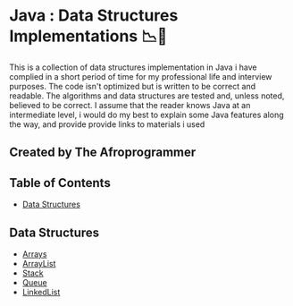 Java : Data Structures Implementations :chart_with_downwards_trend::arrows_counterclockwise:
==============================

This is a collection of data structures implementation in Java i have complied in a short period of time for my professional life and interview purposes. The code isn't optimized but is written to be correct and readable. The algorithms and data structures are tested and, unless noted, believed to be correct.
I assume that the reader knows Java at an intermediate level, i would do my best to explain some Java features along the way, and provide provide links to materials i used

## Created by The Afroprogrammer

## Table of Contents
- [Data Structures](#data-structures)

## Data Structures
* [Arrays](https://github.com/Afroprogrammer/Java-Data-Strucures-Implementation/blob/master/src/main/java/dataStructures/Arrays/AnArray.java)
* [ArrayList](https://github.com/Afroprogrammer/Java-Data-Strucures-Implementation/tree/master/src/main/java/dataStructures/ArrayList)
* [Stack](https://github.com/Afroprogrammer/Java-Data-Strucures-Implementation/blob/master/src/main/java/dataStructures/Stack/MyStack.java)
* [Queue](https://github.com/Afroprogrammer/Java-Data-Strucures-Implementation/blob/master/src/main/java/dataStructures/Queue/MyQueue.java)
* [LinkedList](https://github.com/Afroprogrammer/Java-Data-Strucures-Implementation/blob/master/src/main/java/dataStructures/singlyLinkedList/LinkedList.java)
